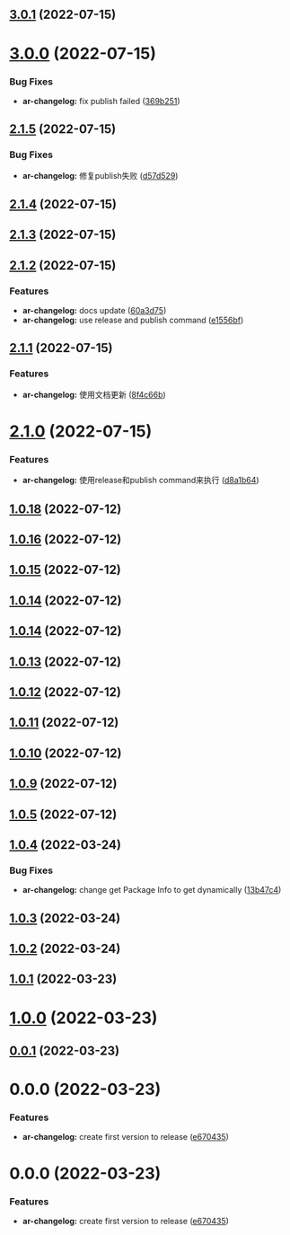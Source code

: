 ## [3.0.1](https://github.com/Spencer17x/arca/compare/ar-changelog@3.0.0...ar-changelog@3.0.1) (2022-07-15)



# [3.0.0](https://github.com/Spencer17x/arca/compare/ar-changelog@2.1.4...ar-changelog@3.0.0) (2022-07-15)


### Bug Fixes

* **ar-changelog:** fix publish failed ([369b251](https://github.com/Spencer17x/arca/commit/369b251293de05eb3942e35dc4eb49b9abf3940a))



## [2.1.5](https://github.com/Spencer17x/arca/compare/ar-changelog@2.1.4...ar-changelog@2.1.5) (2022-07-15)


### Bug Fixes

* **ar-changelog:** 修复publish失败 ([d57d529](https://github.com/Spencer17x/arca/commit/d57d529933f7bc567431140489aa3f5bf543d5e1))



## [2.1.4](https://github.com/Spencer17x/arca/compare/ar-changelog@2.1.3...ar-changelog@2.1.4) (2022-07-15)



## [2.1.3](https://github.com/Spencer17x/arca/compare/ar-changelog@2.1.2...ar-changelog@2.1.3) (2022-07-15)



## [2.1.2](https://github.com/Spencer17x/arca/compare/ar-changelog@1.0.18...ar-changelog@2.1.2) (2022-07-15)


### Features

* **ar-changelog:** docs update ([60a3d75](https://github.com/Spencer17x/arca/commit/60a3d7500835781218dcc33cde6053af58624dec))
* **ar-changelog:** use release and publish command ([e1556bf](https://github.com/Spencer17x/arca/commit/e1556bf7cf7c8f1c1c6f05743efca265a7a626c5))



## [2.1.1](https://github.com/Spencer17x/arca/compare/ar-changelog@2.1.0...ar-changelog@2.1.1) (2022-07-15)


### Features

* **ar-changelog:** 使用文档更新 ([8f4c66b](https://github.com/Spencer17x/arca/commit/8f4c66bde2196b0ca1c238ce8bc73abae0d98f6c))



# [2.1.0](https://github.com/Spencer17x/arca/compare/ar-changelog@1.0.18...ar-changelog@2.1.0) (2022-07-15)


### Features

* **ar-changelog:** 使用release和publish command来执行 ([d8a1b64](https://github.com/Spencer17x/arca/commit/d8a1b646dd16adae1dda7353ecaa33c366148e19))



## [1.0.18](https://github.com/Spencer17x/arca/compare/ar-changelog@1.0.16...ar-changelog@1.0.18) (2022-07-12)



## [1.0.16](https://github.com/Spencer17x/arca/compare/ar-changelog@1.0.15...ar-changelog@1.0.16) (2022-07-12)



## [1.0.15](https://github.com/Spencer17x/arca/compare/ar-changelog@1.0.14...ar-changelog@1.0.15) (2022-07-12)



## [1.0.14](https://github.com/Spencer17x/arca/compare/ar-changelog@1.0.14...ar-changelog@1.0.14) (2022-07-12)



## [1.0.14](https://github.com/Spencer17x/arca/compare/ar-changelog@1.0.13...ar-changelog@1.0.14) (2022-07-12)



## [1.0.13](https://github.com/Spencer17x/arca/compare/ar-changelog@1.0.12...ar-changelog@1.0.13) (2022-07-12)



## [1.0.12](https://github.com/Spencer17x/arca/compare/ar-changelog@1.0.11...ar-changelog@1.0.12) (2022-07-12)



## [1.0.11](https://github.com/Spencer17x/arca/compare/ar-changelog@1.0.10...ar-changelog@1.0.11) (2022-07-12)



## [1.0.10](https://github.com/Spencer17x/arca/compare/ar-changelog@1.0.9...ar-changelog@1.0.10) (2022-07-12)



## [1.0.9](https://github.com/Spencer17x/arca/compare/ar-changelog@1.0.5...ar-changelog@1.0.9) (2022-07-12)



## [1.0.5](https://github.com/Spencer17x/arca/compare/ar-changelog@1.0.4...ar-changelog@1.0.5) (2022-07-12)



## [1.0.4](https://github.com/Spencer17x/arca/compare/ar-changelog@1.0.3...ar-changelog@1.0.4) (2022-03-24)


### Bug Fixes

* **ar-changelog:** change get Package Info to get dynamically ([13b47c4](https://github.com/Spencer17x/arca/commit/13b47c424e307e356e58d5519c1cefca81690890))



## [1.0.3](https://github.com/Spencer17x/arca/compare/ar-changelog@1.0.2...ar-changelog@1.0.3) (2022-03-24)



## [1.0.2](https://github.com/Spencer17x/arca/compare/ar-changelog@1.0.1...ar-changelog@1.0.2) (2022-03-24)



## [1.0.1](https://github.com/Spencer17x/arca/compare/ar-changelog@1.0.0...ar-changelog@1.0.1) (2022-03-23)



# [1.0.0](https://github.com/Spencer17x/arca/compare/ar-changelog@0.0.1...ar-changelog@1.0.0) (2022-03-23)



## [0.0.1](https://github.com/Spencer17x/arca/compare/ar-changelog@0.0.0...ar-changelog@0.0.1) (2022-03-23)



# 0.0.0 (2022-03-23)


### Features

* **ar-changelog:** create first version to release ([e670435](https://github.com/Spencer17x/arca/commit/e67043574fe93726d581979e1b0849a43857724e))



# 0.0.0 (2022-03-23)


### Features

* **ar-changelog:** create first version to release ([e670435](https://github.com/Spencer17x/arca/commit/e67043574fe93726d581979e1b0849a43857724e))



